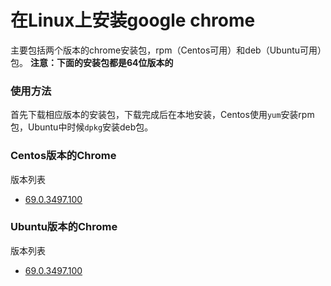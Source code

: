 # 在Linux上安装google chrome

主要包括两个版本的chrome安装包，rpm（Centos可用）和deb（Ubuntu可用）包。
**注意：下面的安装包都是64位版本的**

### 使用方法
首先下载相应版本的安装包，下载完成后在本地安装，Centos使用`yum`安装rpm包，Ubuntu中时候`dpkg`安装deb包。


### Centos版本的Chrome

版本列表
- [69.0.3497.100](google-chrome-stable_69.0.3497.100_x86_64.rpm)

### Ubuntu版本的Chrome

版本列表
- [69.0.3497.100](google-chrome-stable_69.0.3497.100_amd64.rpm)
